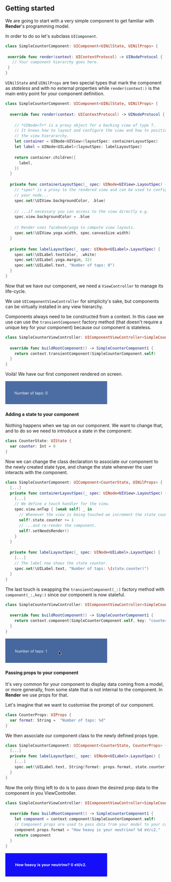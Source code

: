 ## Getting started

We are going to start with a very simple component to get familiar with **Render**'s programming model.

In order to do so let's subclass `UIComponent`.

```swift
class SimpleCounterComponent: UIComponent<UINilState, UINilProps> {

 override func render(context: UIContextProtocol) -> UINodeProtocol {
   // Your component hierarchy goes here.
 }
}
```

`UINilState` and `UINilProps` are two special types that mark the component as *stateless* and with no external properties while `render(context:)` is the main entry point for your component definition.

```swift
class SimpleCounterComponent: UIComponent<UINilState, UINilProps> {

  override func render(context: UIContextProtocol) -> UINodeProtocol {
    
    // *UINode<T>* is a proxy object for a backing view of type T.
    // It knows how to layout and configure the view and how to position it in 
    // the view hierararchy.
    let container = UINode<UIView>(layoutSpec: containerLayoutSpec)
    let label = UINode<UILabel>(layoutSpec: labelLayoutSpec)
    
    return container.children([
      label,
    ])
  }

  private func containerLayoutSpec(_ spec: UINode<UIView>.LayoutSpec) {
    // *spec* is a proxy to the rendered view and can be used to configure the backing view for
    // your node...
    spec.set(\UIView.backgroundColor, .blue)

    // ...if necessary you can access to the view directly e.g.
    spec.view.backgroundColor = .blue

    // Render uses facebook/yoga to compute view layouts.
    spec.set(\UIView.yoga.width, spec.canvasSize.width)
  }

  private func labelLayoutSpec(_ spec: UINode<UILabel>.LayoutSpec) {
    spec.set(\UILabel.textColor, .white)
    spec.set(\UILabel.yoga.margin, 32)
    spec.set(\UILabel.text, "Number of taps: 0")
  }
}
```

Now that we have our component, we need a `ViewController` to manage its life-cycle.

We use `UIComponentViewController` for simplicity's sake, but components can be virtually installed in any view hierarchy.

Components always need to be constructed from a context.
In this case we use can use the `transientComponent` factory method (that doesn't require a unique key for your component) because our component is stateless.

```swift
class SimpleCounterViewController: UIComponentViewController<SimpleCounterComponent> {

  override func buildRootComponent() -> SimpleCounterComponent1 {
    return context.transientComponent(SimpleCounterComponent.self)
  }
}
```

Voilà! We have our first component rendered on screen.

<img src="docs/gs1.png" width=320>

#### Adding a state to your component

Nothing happens when we tap on our component.
We want to change that, and to do so we need to introduce a state in the component:

```swift
class CounterState: UIState {
  var counter: Int = 0
}
```

Now we can change the class declaration to associate our component to the newly created state type, and change the state whenever the user interacts with the component.

```swift
class SimpleCounterComponent: UIComponent<CounterState, UINilProps> {
  [...]
  private func containerLayoutSpec(_ spec: UINode<UIView>.LayoutSpec) {
    [...]
    // We define a touch handler for the view.
    spec.view.onTap { [weak self] _ in
      // Whenever the view is being touched we increment the state counter... 
      self?.state.counter += 1
      // ...and re-render the component.
      self?.setNeedsRender()
    }
  }
  
  private func labelLayoutSpec(_ spec: UINode<UILabel>.LayoutSpec) {
    [...]
    // The label now shows the state counter.
    spec.set(\UILabel.text, "Number of taps: \(state.counter)")
  }
}
```

The last touch is swapping the `transientComponent(_:)` factory method with `component(_:,key:)` since our component is now stateful.

```swift
class SimpleCounterViewController: UIComponentViewController<SimpleCounterComponent> {

  override func buildRootComponent() -> SimpleCounterComponent1 {
    return context.component(SimpleCounterComponent.self, key: "counter")
  }
}
```

<img src="docs/gs2.gif" width=320>

#### Passing props to your component

It's very common for your component to display data coming from a model, or more generally, from some state that is not internal to the component.
In **Render** we use props for that.

Let's imagine that we want to customise the prompt of our component.

```swift
class CounterProps: UIProps {
  var format: String =  "Number of taps: %d"
}
```

We then associate our component class to the newly defined props type.

```swift
class SimpleCounterComponent: UIComponent<CounterState, CounterProps> {
  [...]
  private func labelLayoutSpec(_ spec: UINode<UILabel>.LayoutSpec) {
    [...]
    spec.set(\UILabel.text, String(format: props.format, state.counter))
  }
}
```

Now the only thing left to do is to pass down the desired prop data to the component in you ViewController. 

```swift
class SimpleCounterViewController: UIComponentViewController<SimpleCounterComponent> {

  override func buildRootComponent() -> SimpleCounterComponent1 {
    let component = context.component(SimpleCounterComponent.self)
    // Component props are used to pass data from your model to your component.
    component.props.format = "How heavy is your neutrino? %d eV/c2."
    return component
  }
}
```

<img src="docs/gs3.png" width=320>
